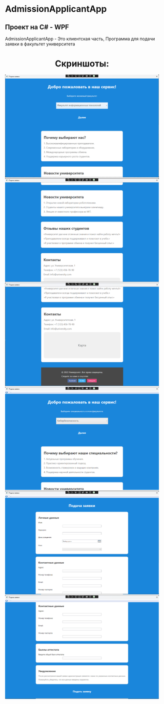 # AdmissionApplicantApp

## Проект на C# - WPF

AdmissionApplicantApp - Это клиентская часть, Программа для подачи заявки в факультет университета

<h1 align="center">Скриншоты:</h1>

<img src="https://github.com/TemhaN/AdmissionApplicantApp/blob/master/AdmissionApplicantApp/Screenshots/1.png" alt="AdmissionSystem">
<img src="https://github.com/TemhaN/AdmissionApplicantApp/blob/master/AdmissionApplicantApp/Screenshots/2.png" alt="AdmissionSystem">
<img src="https://github.com/TemhaN/AdmissionApplicantApp/blob/master/AdmissionApplicantApp/Screenshots/3.png" alt="AdmissionSystem">
<img src="https://github.com/TemhaN/AdmissionApplicantApp/blob/master/AdmissionApplicantApp/Screenshots/4.png" alt="AdmissionSystem">
<img src="https://github.com/TemhaN/AdmissionApplicantApp/blob/master/AdmissionApplicantApp/Screenshots/5.png" alt="AdmissionSystem">
<img src="https://github.com/TemhaN/AdmissionApplicantApp/blob/master/AdmissionApplicantApp/Screenshots/6.png" alt="AdmissionSystem">
